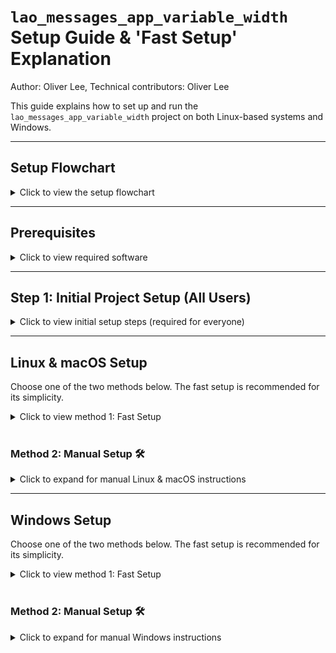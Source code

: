 # `lao_messages_app_variable_width` Setup Guide & 'Fast Setup' Explanation
Author: Oliver Lee, Technical contributors: Oliver Lee

This guide explains how to set up and run the `lao_messages_app_variable_width` project on both Linux-based systems and Windows. 

---

## **Setup Flowchart**
<details>
<summary>Click to view the setup flowchart</summary>
![Flowchart of setup process](./assets/Visual_setup_guide.png "The setup process")
</details>

---

## **Prerequisites**

<details>
<summary>Click to view required software</summary>

Before you begin, please ensure you have the following software installed on your system.

* **Python 3:** Required to run the application's backend scripts.
    * Download from the official [Python website](https://www.python.org/downloads/).
    * **Windows Users:** During installation, make sure to check the box that says **"Add Python to PATH"**. This is crucial for Python commands to work correctly from your terminal.

* **Git:** Needed to clone the project repository from GitHub.
    * Install from the official [Git website](https://git-scm.com/downloads).
    * **Windows Users:** We recommend using **Git Bash**, which is included with the Git for Windows installation. It provides a Linux-like command-line environment that's often easier for Git operations.

* **Arduino IDE:** Required to upload the generated code to your Arduino board.
    * Download from the official [Arduino Software page](https://www.arduino.cc/en/software). Make sure to choose the correct version for your operating system.
</details>

---

## **Step 1: Initial Project Setup (All Users)**

<details>
<summary>Click to view initial setup steps (required for everyone)</summary>

These first three steps are required for **all operating systems** and both setup methods.

1.  **Open Your Terminal**
    * On Windows, we recommend opening **Git Bash** or **PowerShell**. You can usually find them by searching in your Start Menu.
    * On macOS or Linux, open your standard **Terminal** application (e.g., from Applications > Utilities on macOS, or your distribution's applications menu on Linux).

2.  **Clone the Repository**
    Navigate to a suitable directory where you want to store the project (e.g., your Documents or Desktop folder), then run the following command. This downloads the entire project from GitHub to your local machine.
    ```bash
    git clone [https://github.com/Technology-for-the-Poorest-Billion/2025-MakerBox-Bytecode.git](https://github.com/Technology-for-the-Poorest-Billion/2025-MakerBox-Bytecode.git)
    ```

3.  **Navigate to the Project Folder**
    Once cloned, change your current directory into the specific project folder using this command:
    ```bash
    cd 2025-MakerBox-Bytecode/lao_messages_app_variable_width
    ```
    This ensures all subsequent commands are run from the correct location within the project.
</details>

---

## **Linux & macOS Setup**

Choose one of the two methods below. The fast setup is recommended for its simplicity.

<details>
<summary>Click to view method 1: Fast Setup</summary>

### Method 1: Fast Setup ⚡

This method uses a shell script to automate the entire setup process.

1.  **Make the Script Executable:**
    Before running, you need to give the script permission to execute:
    ```bash
    chmod +x fast_setup_arduino_LINUX.sh
    ```

2.  **Run the Setup Script:**
    Now, execute the script. It will handle creating the Python virtual environment, installing necessary packages, launching the application, and opening the Arduino IDE for you.
    ```bash
    ./fast_setup_arduino_LINUX.sh
    ```
</details>
<br>

### Method 2: Manual Setup 🛠️

<details>
<summary>Click to expand for manual Linux & macOS instructions</summary>

For those who prefer a step-by-step approach, follow these instructions.

1.  **Create a Python Virtual Environment:**
    It's good practice to create a virtual environment to isolate the project's Python dependencies from your system-wide Python installation. This prevents conflicts.
    ```bash
    python3 -m venv .venv
    ```
    This command creates a new folder named `.venv` in your current directory, containing a private Python environment.

2.  **Activate the Virtual Environment:**
    You need to "activate" this environment so that your terminal uses its Python and installed packages instead of your system's.
    ```bash
    source .venv/bin/activate
    ```
    Your terminal prompt should change (e.g., `(.venv) your_username@your_machine:~/your_project$`) indicating the virtual environment is active.

3.  **Install Python Dependencies:**
    With the virtual environment active, install all required Python libraries listed in `requirements.txt`.
    ```bash
    pip install -r requirements.txt
    ```
    This command reads the `requirements.txt` file and downloads/installs all specified packages into your `.venv` environment.

4.  **Run the Python Application:**
    Now you can start the main Python application.
    ```bash
    python run.py
    ```
    This command executes the `run.py` script, which is the core of the `lao_messages_app_variable_width` project.

5.  **Launch Arduino IDE:**
    * Open the **Arduino IDE** application manually.
    * Go to `File > Open...` and navigate to the project's `arduino_code` folder (e.g., `2025-MakerBox-Bytecode/lao_messages_app_variable_width/arduino_code`).
    * Open the main sketch file: `arduino_code.ino`. This is where the Arduino code generated by the Python application will be uploaded.

6.  **Deactivate Virtual Environment:**
    When you're finished working on the project, you can exit the virtual environment to return to your regular system terminal environment.
    ```bash
    deactivate
    ```
</details>

---

## **Windows Setup**

Choose one of the two methods below. The fast setup is recommended for its simplicity.

<details>
<summary>Click to view method 1: Fast Setup</summary>

### Method 1: Fast Setup ⚡

This method uses a PowerShell script to automate the entire setup process.

1.  **Run the Setup Script in PowerShell:**
    * **Important Note on Execution Policy:** You may need to adjust your system's PowerShell execution policy to allow scripts to run. If the script fails with an error related to execution policy, open PowerShell as an **Administrator** (right-click PowerShell in the Start Menu and select "Run as administrator") and run:
        ```powershell
        Set-ExecutionPolicy RemoteSigned
        ```
        Press `Y` to confirm. You generally only need to do this once per machine. After setting it, you can close the admin PowerShell window.
    * In your regular (non-admin) PowerShell terminal, run the script:
        ```powershell
        .\fast_setup_arduino_WINDOWS.ps1
        ```
    The script will take care of creating the Python virtual environment, installing Python packages, launching the application, and opening the Arduino IDE for you.

</details>

<br>

### Method 2: Manual Setup 🛠️

<details>
<summary>Click to expand for manual Windows instructions</summary>

For those who prefer a step-by-step approach, follow these instructions.

1.  **Create a Python Virtual Environment:**
    It's good practice to create a virtual environment to isolate the project's Python dependencies from your system-wide Python installation. This prevents conflicts.
    ```bash
    python -m venv .venv
    ```
    This command creates a new folder named `.venv` in your current directory, containing a private Python environment.

2.  **Activate the Virtual Environment:**
    You need to "activate" this environment so that your terminal uses its Python and installed packages instead of your system's.
    * In **Git Bash** or **PowerShell**:
        ```bash
        source .venv/Scripts/activate
        ```
    * In **Windows Command Prompt (CMD)**:
        ```cmd
        .\.venv\Scripts\activate
        ```
    Your command prompt should change (e.g., `(.venv) C:\your_project>`) indicating the virtual environment is active.

3.  **Install Python Dependencies:**
    With the virtual environment active, install all required Python libraries listed in `requirements.txt`.
    ```bash
    pip install -r requirements.txt
    ```
    This command reads the `requirements.txt` file and downloads/installs all specified packages into your `.venv` environment.

4.  **Run the Python Application:**
    Now you can start the main Python application.
    ```bash
    python run.py
    ```
    This command executes the `run.py` script, which is the core of the `lao_messages_app_variable_width` project.

5.  **Launch Arduino IDE:**
    * Open the **Arduino IDE** application manually.
    * Go to `File > Open...` and navigate to the project's `arduino_code` folder (e.g., `2025-MakerBox-Bytecode\lao_messages_app_variable_width\arduino_code`).
    * Open the main sketch file: `arduino_code.ino`. This is where the Arduino code generated by the Python application will be uploaded.

6.  **Deactivate Virtual Environment:**
    When you're finished working on the project, you can exit the virtual environment to return to your regular system terminal environment.
    ```bash
    deactivate
    ```
</details>